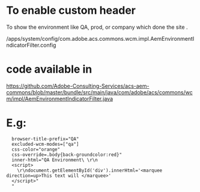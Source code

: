 To enable custom header
========================

To show the environment like QA, prod, or company which done the site .


/apps/system/config/com.adobe.acs.commons.wcm.impl.AemEnvironmentIndicatorFilter.config

code available in 
==================

https://github.com/Adobe-Consulting-Services/acs-aem-commons/blob/master/bundle/src/main/java/com/adobe/acs/commons/wcm/impl/AemEnvironmentIndicatorFilter.java


E.g:
====


      browser-title-prefix="QA"
      excluded-wcm-modes=["qa"]
      css-color="orange"
      css-override=.body{back-groundcolor:red}"
      inner-html="QA Environment\ \r\n
      <script>
        \r\ndocument.getElementById('div').innerHtml='<marquee direction=up>This text will </marquee>'
      </script>"
      "

